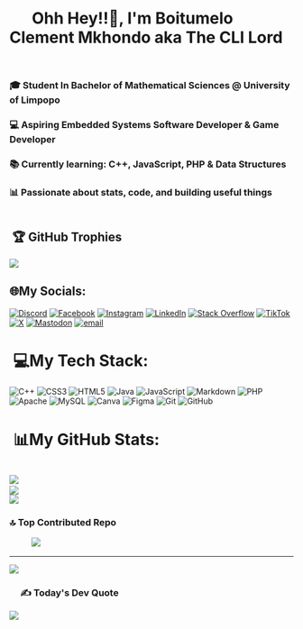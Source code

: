 #     &nbsp;&nbsp;&nbsp;&nbsp;&nbsp; Ohh Hey!!👋, I'm Boitumelo Clement Mkhondo aka The CLI Lord<br><br>
### 🎓 Student In Bachelor of Mathematical Sciences @ University of Limpopo  <br>
### 💻 Aspiring Embedded Systems Software Developer & Game Developer <br>
### 📚 Currently learning: C++, JavaScript, PHP & Data Structures  <br>
### 📊 Passionate about stats, code, and building useful things  <br><br>

## &nbsp;🏆 GitHub Trophies
![](https://github-profile-trophy.vercel.app/?username=boitumelo-09&theme=tokyonight&no-frame=true&no-bg=false&margin-w=4)
## 🌐My Socials:
[![Discord](https://img.shields.io/badge/Discord-%237289DA.svg?logo=discord&logoColor=white)](https://discord.gg/https://discord.gg/3YeX85Y7Np) [![Facebook](https://img.shields.io/badge/Facebook-%231877F2.svg?logo=Facebook&logoColor=white)](https://facebook.com/@belmire.dub) [![Instagram](https://img.shields.io/badge/Instagram-%23E4405F.svg?logo=Instagram&logoColor=white)](https://instagram.com/@belmire.dub) [![LinkedIn](https://img.shields.io/badge/LinkedIn-%230077B5.svg?logo=linkedin&logoColor=white)](https://linkedin.com/in/boitumelo-mkhondo-000a23312) [![Stack Overflow](https://img.shields.io/badge/-Stackoverflow-FE7A16?logo=stack-overflow&logoColor=white)](https://stackoverflow.com/users/26837495) [![TikTok](https://img.shields.io/badge/TikTok-%23000000.svg?logo=TikTok&logoColor=white)](https://tiktok.com/@@boitumelotech) [![X](https://img.shields.io/badge/X-black.svg?logo=X&logoColor=white)](https://x.com/@belmiredubby) [![Mastodon](https://img.shields.io/badge/-MASTODON-%232B90D9?logo=mastodon&logoColor=white)](https://mastodon.social/@boitech) [![email](https://img.shields.io/badge/Email-D14836?logo=gmail&logoColor=white)](mailto:belmiredub4@gmail.com) 

# &nbsp;💻My Tech Stack:
![C++](https://img.shields.io/badge/c++-%2300599C.svg?style=for-the-badge&logo=c%2B%2B&logoColor=white) ![CSS3](https://img.shields.io/badge/css3-%231572B6.svg?style=for-the-badge&logo=css3&logoColor=white) ![HTML5](https://img.shields.io/badge/html5-%23E34F26.svg?style=for-the-badge&logo=html5&logoColor=white) ![Java](https://img.shields.io/badge/java-%23ED8B00.svg?style=for-the-badge&logo=openjdk&logoColor=white) ![JavaScript](https://img.shields.io/badge/javascript-%23323330.svg?style=for-the-badge&logo=javascript&logoColor=%23F7DF1E) ![Markdown](https://img.shields.io/badge/markdown-%23000000.svg?style=for-the-badge&logo=markdown&logoColor=white) ![PHP](https://img.shields.io/badge/php-%23777BB4.svg?style=for-the-badge&logo=php&logoColor=white) ![Apache](https://img.shields.io/badge/apache-%23D42029.svg?style=for-the-badge&logo=apache&logoColor=white) ![MySQL](https://img.shields.io/badge/mysql-4479A1.svg?style=for-the-badge&logo=mysql&logoColor=white) ![Canva](https://img.shields.io/badge/Canva-%2300C4CC.svg?style=for-the-badge&logo=Canva&logoColor=white) ![Figma](https://img.shields.io/badge/figma-%23F24E1E.svg?style=for-the-badge&logo=figma&logoColor=white) ![Git](https://img.shields.io/badge/git-%23F05033.svg?style=for-the-badge&logo=git&logoColor=white) ![GitHub](https://img.shields.io/badge/github-%23121011.svg?style=for-the-badge&logo=github&logoColor=white)
# &nbsp;📊My GitHub Stats:
<br>![](https://github-readme-stats.vercel.app/api?username=boitumelo-09&theme=tokyonight&hide_border=false&include_all_commits=false&count_private=false)&nbsp;&nbsp;&nbsp;&nbsp;&nbsp;&nbsp;&nbsp;<br>
![](https://nirzak-streak-stats.vercel.app/?user=boitumelo-09&theme=tokyonight&hide_border=false)<br/>
 ![](https://github-readme-stats.vercel.app/api/top-langs/?username=boitumelo-09&theme=tokyonight&hide_border=false&include_all_commits=false&count_private=false&layout=compact)





### 🔝 Top Contributed Repo
&nbsp;&nbsp;&nbsp;&nbsp;&nbsp;&nbsp;&nbsp;&nbsp;&nbsp;&nbsp;![](https://github-contributor-stats.vercel.app/api?username=boitumelo-09&limit=5&theme=tokyonight&combine_all_yearly_contributions=true)

---
[![](https://visitcount.itsvg.in/api?id=boitumelo-09&icon=9&color=5)](https://visitcount.itsvg.in)
### &nbsp;&nbsp;&nbsp;&nbsp;&nbsp;✍️ Today's Dev Quote
![](https://quotes-github-readme.vercel.app/api?type=horizontal&theme=tokyonight)
<!-- Proudly created with GPRM ( https://gprm.itsvg.in ) -->
